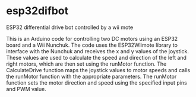 # esp32difbot
ESP32 differential drive bot controlled by a wii mote

This is an Arduino code for controlling two DC motors using an ESP32 board and a Wii Nunchuk. The code uses the ESP32Wiimote library to interface with the Nunchuk and receives the x and y values of the joystick. These values are used to calculate the speed and direction of the left and right motors, which are then set using the runMotor function. The CalculateDrive function maps the joystick values to motor speeds and calls the runMotor function with the appropriate parameters. The runMotor function sets the motor direction and speed using the specified input pins and PWM value.

